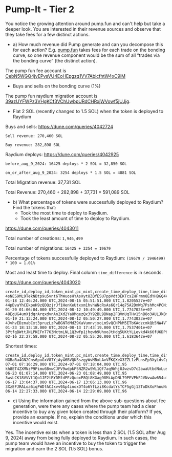 # Pump-It - Tier 2
You notice the growing attention around pump.fun and can't help but take a deeper look. You are interested in their revenue sources and observe that they take fees for a few distinct actions.


- a) How much revenue did Pump generate and can you decompose this for each action? E.g. [pump.fun](http://Pump.Fun) takes fees for each trade on the bonding curve, so one revenue component would be the sum of all “trades via the bonding curve” (the distinct action).

The pump fun fee account is [CebN5WGQ4jvEPvsVU4EoHEpgzq1VV7AbicfhtW4xC9iM](https://solscan.io/account/CebN5WGQ4jvEPvsVU4EoHEpgzq1VV7AbicfhtW4xC9iM)
- Buys and sells on the bonding curve (1%)

The pump fun raydium migration account is [39azUYFWPz3VHgKCf3VChUwbpURdCHRxjWVowf5jUJjg](https://solscan.io/account/39azUYFWPz3VHgKCf3VChUwbpURdCHRxjWVowf5jUJjg).
- Flat 2 SOL (recently changed to 1.5 SOL) when the token is deployed to Raydium

Buys and sells: https://dune.com/queries/4042724

`Sell revenue: 270,460 SOL`

`Buy revenue: 282,898 SOL`

Raydium deploys:
https://dune.com/queries/4042925

`before_aug_9_2024: 16425 deploys * 2 SOL = 32,850 SOL`

`on_or_after_aug_9_2024: 3254 deploys * 1.5 SOL = 4881 SOL`

Total Migration revenue: 37,731 SOL

Total Revenue: 270,460 + 282,898 + 37,731 = 591,089 SOL


- b) What percentage of tokens were successfully deployed to Raydium? Find the tokens that:
    - Took the most time to deploy to Raydium.
    - Took the least amount of time to deploy to Raydium.

https://dune.com/queries/4043011

Total number of creations: 
`1,946,499`

Total number of migrations: 
`16425 + 3254 = 19679`

Percentage of tokens successfully deployed to Raydium:
`(19679 / 1946499) * 100 = 1.01%`

Most and least time to deploy. Final column `time_difference` is in seconds.

https://dune.com/queries/4043020

```
create_id,deploy_id,token_mint,pc_mint,create_time,deploy_time,time_difference
4sNES9ML9TekNBtp9u5vnt6ThWuosHYAsXyt8ZQfESU7ppVdt3EKTcsZHFrmn8EdYHBGQ4VrovGA4Y1EmSHcWoRZ,4FgF8rZHHFVZahtr9fqh67Th7HTphnYswqkxAdasmimwDzYzNmEj6uLPBxzfVpQ94goGwHkTe8vMwbPQPoQ6YcYL,C1zbYRGs2kXKxuFxf1Nb4VrXy2x6e1bYpVUxLDBgiwgk,C1zbYRGs2kXKxuFxf1Nb4VrXy2x6e1bYpVUxLDBgiwgk,2024-01-18 12:46:24.000 UTC,2024-08-16 05:51:51.000 UTC,1.8205527e+07
44pDvaYhCEkpoH9zQDQzjrJf1HenKeUtxxm1hvhWNcRsAs6Qr14q75A2DmWq7PshMc4PCNiRhcJ3ost95D3ziKQR,2Vkgb9wovj6FJudPHxU5JZwjdVpXaSRRTA1rumLHouvyZ8yjsKXUHpPi3Eu9fiYuCTZKY3NLemEBB6b97kS1E1Gt,6wutLrRDwCUNSiete4i7oKtZuehWCGRn7gJT7FH6qTbQ,6wutLrRDwCUNSiete4i7oKtZuehWCGRn7gJT7FH6qTbQ,2024-01-20 01:06:04.000 UTC,2024-08-12 10:49:49.000 UTC,1.7747025e+07
48EgUG4umXjdqrArqxdvnAn2Xd2Ya8MgezQx3Y92BL9BNap2FQVnUqTHv15nB8o3AULJkBmcWRtsE6ZsoawcxioC,3e4KbpeoxpGEyqRwGoH1bvXw5X9yd3WdE4K58gXtZ99UNo8JRiKDETEa4uUtJAjUrEnBMq5tj3P75Uzr8hjGcwFW,CcqND4YtwSqDDTkF4Y3TTWauVC28iJxFYaJiaJtpE5xd,CcqND4YtwSqDDTkF4Y3TTWauVC28iJxFYaJiaJtpE5xd,2024-01-19 21:13:24.000 UTC,2024-08-12 05:50:27.000 UTC,1.7743023e+07
4JvhvEDzmabCxt3pruzLzPwBGNTdMdZ9XaVumnvjxoLmSvQCHPkM5ETbKAdzcmkQb5NW4VTmBNa5R8QaAKAJ5DA5,2MCrxXbaZ1yAVw1ioppYdzEDEtBcEji7Xf98LSSNqVSXF8uCb4yEfSUJVdrVSCSWNcqPm4YWstg8yHgsYkGoR7JW,8nnQqmHBLEaRoMHuotm7y6XWLm68vMdPgNRML8Q3zsBa,8nnQqmHBLEaRoMHuotm7y6XWLm68vMdPgNRML8Q3zsBa,2024-01-23 18:13:18.000 UTC,2024-08-13 17:43:19.000 UTC,1.7537401e+07
3PtfgBWttJNLPKEFnT763MctmLNL1Q3wfp1jhqwb9UhooJtHdg5UKtYLLevkd4k66fU6DP6Bjkhqwnct5hyDfc7J,4KkrSr9QjQ22RRX4qG6MtoQXg3rogAT9ojEnNAgw6mMZHCZtVcEKW4JV8SujNrX9ULoUBwpbaKNj5tkaBZAfR3qZ,C9DRTdA25hzcqSfHdRYKtGEQ77kispxqTngRVJm3jS4A,C9DRTdA25hzcqSfHdRYKtGEQ77kispxqTngRVJm3jS4A,2024-02-16 22:27:58.000 UTC,2024-08-22 05:55:20.000 UTC,1.6183642e+07
```

Shortest times:

```
create_id,deploy_id,token_mint,pc_mint,create_time,deploy_time,time_difference
NGBaRa4GN2Cns6puGxV87YjAy46BVQKSszgyWvMBxLAvVFKQXeX3ZZL1zPLnsEp3XyLdsCpRUMGkTjjmSC5HUiC,24KCfhx6Vu9CKRHurLR381ndNujtM5TmC3k646mvHjJcGwjkAQU1dfSQR6iW2djzR5cBgsZPRYAoTqTS743FccyP,Ffbk7xXqoKdFCe8exjvt9yeJKajDG16RQJtfGUkXpump,Ffbk7xXqoKdFCe8exjvt9yeJKajDG16RQJtfGUkXpump,2024-07-01 07:16:29.000 UTC,2024-07-01 07:18:04.000 UTC,95
kh8ET4ZXMNzP9Pimu6BvwCJFV9wdpkPSNZR2wSWi1Qf7aq9WhjUJwzvD7c2awaUtbdNxLusRgSqi88yofHnpyRC,8wTSJHHWZcS9H1nB7u6dpfww3e5mA8fK5k5GeDXXd9EjGJUPLgqNmmBGRYj62WiQC8PnXMHc3iYPjwGUCmf7epX,Ef1Vymz8vhKeGQ9jbUj96Jncsr4Zs7j46FL5N4BHpump,Ef1Vymz8vhKeGQ9jbUj96Jncsr4Zs7j46FL5N4BHpump,2024-06-23 01:07:14.000 UTC,2024-06-23 01:08:49.000 UTC,95
3wsLCK18VVVt1Qo1JF2tRYDMfdPEzQuoxP8Qt8KGag98MiApDNL79PEVPhFJVNvwAw654uiJD794fgVwfkcpP3fZ,3Aimpsoai6cLjqcS1TfXTGNMebWQH1Fwk9qng4cEUpqXRCbe2Xn2GDaB2CbpU772qLof3YnZrEY1AJTwgBq4C2zK,brszdv8VQhTimugZZEcx5iaAJ6b8p4RCZKReVompump,brszdv8VQhTimugZZEcx5iaAJ6b8p4RCZKReVompump,2024-06-17 13:04:37.000 UTC,2024-06-17 13:06:13.000 UTC,96
3XzEFJRALoa6iqFWDfACJxvv9Ap4inoxDT4o6YfLzi8KcdatYsTCF5gGj13ToDkXoFhnuNoHdvxLLnjKCvdLa4TW,7LjhMgvBPcxgvEqfTBZ3A8Y54jNaM9wmgXxp8eXs1yddNZUo3qoLNkrx1Hx8gVxhgzamnV4Xf2gx1yX4G6d8ZuG,3PFiopPyR7wSB6nwyNWKCVWGiZCo6bvfnbovvgNxpump,3PFiopPyR7wSB6nwyNWKCVWGiZCo6bvfnbovvgNxpump,2024-06-14 22:27:33.000 UTC,2024-06-14 22:29:09.000 UTC,96
```

- c) Using the information gained from the above sub-questions about fee generation, were there any cases where the pump team had a clear incentive to buy any given token created through their platform? If yes, provide an example. If no, explain the conditions under which this incentive would exist.

Yes. The incentive exists when a token is less than 2 SOL (1.5 SOL after Aug 9, 2024) away from being fully deployed to Raydium. In such cases, the pump team would have an incentive to buy the token to trigger the migration and earn the 2 SOL (1.5 SOL) bonus.